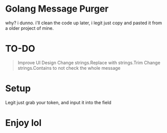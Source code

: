 # Golang Message Purger
why? i dunno.  i'll clean the code up later, i legit just copy and pasted it from a older project of mine.

# TO-DO
> Improve UI Design
> Change strings.Replace with strings.Trim
> Change strings.Contains to not check the whole message

# Setup
Legit just grab your token, and input it into the field


# Enjoy lol
